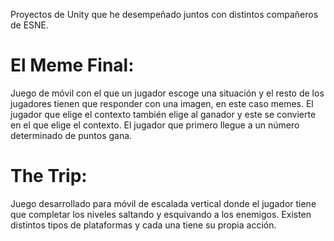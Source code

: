 Proyectos de Unity que he desempeñado juntos con distintos compañeros de ESNE.

# El Meme Final: 
Juego de móvil con el que un jugador escoge una situación y el resto de los jugadores tienen que responder con una imagen, en este caso memes. El jugador que elige el contexto también elige al ganador y este se convierte en el que elige el contexto. El jugador que primero llegue a un número determinado de puntos gana.

# The Trip:
Juego desarrollado para móvil de escalada vertical donde el jugador tiene que completar los niveles saltando y esquivando a los enemigos. Existen distintos tipos de plataformas y cada una tiene su propia acción.
